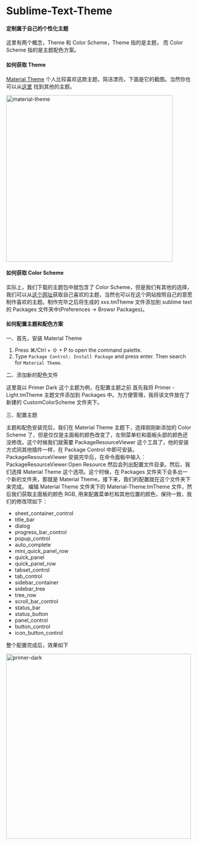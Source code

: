 # Sublime-Text-Theme
#### 定制属于自己的个性化主题
这里有两个概念，Theme 和 Color Scheme，Theme 指的是主题， 而 Color Scheme 指的是主题配色方案。
#### 如何获取 Theme
[Material Theme](http://equinsuocha.io/material-theme/#/default) 个人比较喜欢这款主题，简洁漂亮，下面是它的截图。当然你也可以从[这里](https://packagecontrol.io/browse/labels/theme) 找到其他的主题。

<img src="https://github.com/emanci/SublimeText3-Theme/blob/master/material-theme.png" width = "450" alt="material-theme" align=center />

#### 如何获取 Color Scheme
实际上，我们下载的主题包中就包含了 Color Scheme，但是我们有其他的选择，我们可以从[这个网址](http://tmtheme-editor.herokuapp.com)获取自己喜欢的主题，当然也可以在这个网站按照自己的意愿制作喜欢的主题。制作完毕之后将生成的 xxx.tmTheme 文件添加到 sublime text 的 Packages 文件夹中(Preferences -> Browsr Packages)。
#### 如何配置主题和配色方案
一、首先，安装 Material Theme
1. Press ⌘/Ctrl + ⇧ + P to open the command palette.
2. Type `Package Control: Install Package` and press enter. Then search for `Material Theme`.

二、添加新的配色文件

这里我以 Primer Dark 这个主题为例，在配置主题之前
首先我将 Primer - Light.tmTheme 主题文件添加到 Packages 中。为方便管理，我将该文件放在了新建的 CustomColorScheme 文件夹下。

三、配置主题

主题和配色安装完后，我们在 Material Theme 主题下，选择刚刚新添加的 Color Scheme 了，但是仅仅是主面板的颜色改变了，左侧菜单栏和面板头部的颜色还没修改。这个时候我们就需要 PackageResourceViewer 这个工具了，他的安装方式同其他插件一样，在 Package Control 中即可安装。
PackageResourceViewer 安装完毕后，在命令面板中输入：PackageResourceViewer:Open Resource 
然后会列出配置文件目录。然后，我们选择 Material Theme 这个选项。这个时候，在 Packages 文件夹下会多出一个新的文件夹，那就是 Material Theme。接下来，我们的配置就在这个文件夹下来完成。
编辑 Material Theme 文件夹下的 Material-Theme.tmTheme 文件，然后我们获取主面板的颜色 RGB, 用来配置菜单栏和其他位置的颜色，保持一致，我们的修改项如下：
- sheet_container_control 
- title_bar 
- dialog
- progress_bar_control
- popup_control
- auto_complete
- mini_quick_panel_row
- quick_panel
- quick_panel_row
- tabset_control
- tab_control
- sidebar_container
- sidebar_tree
- tree_row
- scroll_bar_control
- status_bar
- status_button
- panel_control
- button_control
- icon_button_control

整个配置完成后，效果如下

<img src="https://github.com/emanci/SublimeText3-Theme/blob/master/primer-dark.png" width = "500" alt="primer-dark" align=center />

